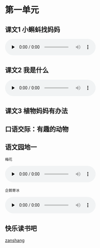 # 第一单元

## 课文1 小蝌蚪找妈妈

<Ebook grade="xxyw2a" :pages="1" :paged="4" ></Ebook>

​<audio class="myaudio" controls="" preload="none"><source src="//cnvod.cnr.cn/audio2017/ondemand/media/1100/201805/5AF5480F-ED84-4ACF-8E96-2A7C0A141C1A_2018-05-1115_39_10_0.m4a"></audio>

## 课文2 我是什么

​<audio class="myaudio" controls="" preload="none"><source src="//cnvod.cnr.cn/audio2017/ondemand/media/1100/201805/5AF5480F-A930-4165-8CFE-2A7C0A141C1A_2018-05-1115_39_20_0.m4a"></audio>

<Ebook grade="xxyw2a" :pages="5" :paged="7" ></Ebook> 


## 课文3 植物妈妈有办法

<Ebook grade="xxyw2a" :pages="8" :paged="10" ></Ebook> 


## 口语交际：有趣的动物

<Ebook grade="xxyw2a" :pages="11" :paged="11" ></Ebook> 


## 语文园地一

<Ebook grade="xxyw2a" :pages="12" :paged="14" ></Ebook> 

`梅花`

​<audio class="myaudio" controls="" preload="none"><source src="//cnvod.cnr.cn/audio2017/ondemand/media/1100/201812/5C09E48F-F488-4106-8345-4EEA0A141C1A_2018-12-0711_07_19_0.m4a"></audio>

`企鹅寄冰`

​<audio class="myaudio" controls="" preload="none"><source src="//cnvod.cnr.cn/audio2017/ondemand/media/1100/201812/5C09E490-2AE4-4F57-AF7E-4EEA0A141C1A_2018-12-0711_11_03_0.m4a"></audio>

## 快乐读书吧

<Ebook grade="xxyw2a" :pages="15" :paged="15" ></Ebook> 

[zanshang](../res/zanshang.md ':include')